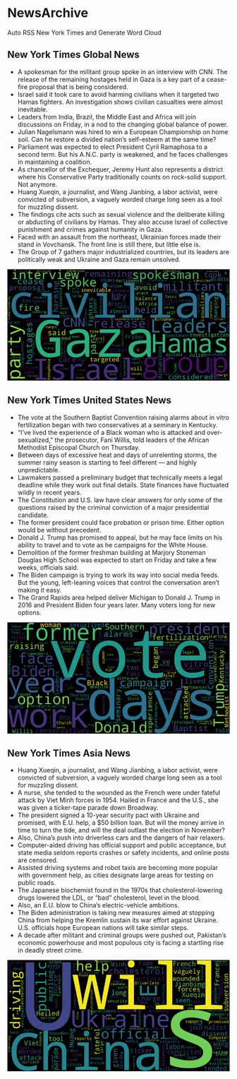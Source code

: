 # NewsArchive
Auto RSS New York Times and Generate Word Cloud

## New York Times Global News
* A spokesman for the militant group spoke in an interview with CNN. The release of the remaining hostages held in Gaza is a key part of a cease-fire proposal that is being considered.
* Israel said it took care to avoid harming civilians when it targeted two Hamas fighters. An investigation shows civilian casualties were almost inevitable.
* Leaders from India, Brazil, the Middle East and Africa will join discussions on Friday, in a nod to the changing global balance of power.
* Julian Nagelsmann was hired to win a European Championship on home soil. Can he restore a divided nation’s self-esteem at the same time?
* Parliament was expected to elect President Cyril Ramaphosa to a second term. But his A.N.C. party is weakened, and he faces challenges in maintaining a coalition.
* As chancellor of the Exchequer, Jeremy Hunt also represents a district where his Conservative Party traditionally counts on rock-solid support. Not anymore.
* Huang Xueqin, a journalist, and Wang Jianbing, a labor activist, were convicted of subversion, a vaguely worded charge long seen as a tool for muzzling dissent.
* The findings cite acts such as sexual violence and the deliberate killing or abducting of civilians by Hamas. They also accuse Israel of collective punishment and crimes against humanity in Gaza.
* Faced with an assault from the northeast, Ukrainian forces made their stand in Vovchansk. The front line is still there, but little else is.
* The Group of 7 gathers major industrialized countries, but its leaders are politically weak and Ukraine and Gaza remain unsolved.

![Global](./global.png)
## New York Times United States News
* The vote at the Southern Baptist Convention raising alarms about in vitro fertilization began with two conservatives at a seminary in Kentucky.
* “I’ve lived the experience of a Black woman who is attacked and over-sexualized,” the prosecutor, Fani Willis, told leaders of the African Methodist Episcopal Church on Thursday.
* Between days of excessive heat and days of unrelenting storms, the summer rainy season is starting to feel different — and highly unpredictable.
* Lawmakers passed a preliminary budget that technically meets a legal deadline while they work out final details. State finances have fluctuated wildly in recent years.
* The Constitution and U.S. law have clear answers for only some of the questions raised by the criminal conviction of a major presidential candidate.
* The former president could face probation or prison time. Either option would be without precedent.
* Donald J. Trump has promised to appeal, but he may face limits on his ability to travel and to vote as he campaigns for the White House.
* Demolition of the former freshman building at Marjory Stoneman Douglas High School was expected to start on Friday and take a few weeks, officials said.
* The Biden campaign is trying to work its way into social media feeds. But the young, left-leaning voices that control the conversation aren’t making it easy.
* The Grand Rapids area helped deliver Michigan to Donald J. Trump in 2016 and President Biden four years later. Many voters long for new options.

![US](./usnews.png)
## New York Times Asia News
* Huang Xueqin, a journalist, and Wang Jianbing, a labor activist, were convicted of subversion, a vaguely worded charge long seen as a tool for muzzling dissent.
* A nurse, she tended to the wounded as the French were under fateful attack by Viet Minh forces in 1954. Hailed in France and the U.S., she was given a ticker-tape parade down Broadway.
* The president signed a 10-year security pact with Ukraine and promised, with E.U. help, a $50 billion loan. But will the money arrive in time to turn the tide, and will the deal outlast the election in November?
* Also, China’s push into driverless cars and the dangers of hair relaxers.
* Computer-aided driving has official support and public acceptance, but state media seldom reports crashes or safety incidents, and online posts are censored.
* Assisted driving systems and robot taxis are becoming more popular with government help, as cities designate large areas for testing on public roads.
* The Japanese biochemist found in the 1970s that cholesterol-lowering drugs lowered the LDL, or “bad” cholesterol, level in the blood.
* Also, an E.U. blow to China’s electric-vehicle ambitions.
* The Biden administration is taking new measures aimed at stopping China from helping the Kremlin sustain its war effort against Ukraine. U.S. officials hope European nations will take similar steps.
* A decade after militant and criminal groups were pushed out, Pakistan’s economic powerhouse and most populous city is facing a startling rise in deadly street crime.

![Asian](./asian.png)
